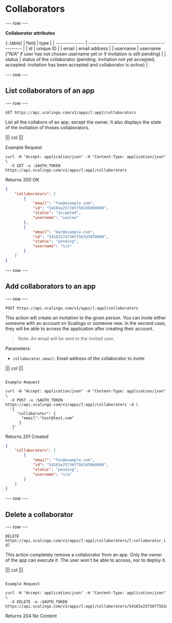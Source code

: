 # Collaborators

--- row ---

**Collaborator attributes**

{:.table}
| field          | type                                          |
| -------------- | --------------------------------------------- |
| id             | unique ID                                     |
| email          | email address                                 |
| username       | username ("N/A" if user has not chosen username yet or if invitation is still pending)  |
| status         | status of the collaborator (pending: invitation not yet accepted, accepted: invitation has been accepted and collaborator is *active*) |

--- row ---

## List collaborators of an app

--- row ---

`GET https://api.scalingo.com/v1/apps/[:app]/collaborators`

List all the collabors of an app, except the owner. It also displays
the state of the invitation of thoses collaborators.

||| col |||

Example Request

```shell
curl -H "Accept: application/json" -H "Content-Type: application/json" \
  -X GET -u :$AUTH_TOKEN https://api.scalingo.com/v1/apps/[:app]/collaborators
```

Returns 200 OK

```json
{
    "collaborators": [
        {
            "email": "foo@example.com",
            "id": "54101e25736f7563d5060000",
            "status": "accepted",
            "username": "soulou"
        },
        {
            "email": "bar@example.com",
            "id": "54102274736f7563d5070000",
            "status": "pending",
            "username": "n/a"
        }
    ]
}
```

--- row ---

## Add collaborators to an app

--- row ---

`POST https://api.scalingo.com/v1/apps/[:app]/collaborators`

This action will create an invitation to the given person. You can invite
either someone with an account on Scalingo or someone new. In the second case,
they will be able to access the application after creating their account.

> Note: An email will be sent to the invited user.

Parameters:

* `collaborator.email`: Email address of the collaborator to invite

||| col |||

```shell

Example Request

curl -H "Accept: application/json" -H "Content-Type: application/json" \
  -X POST -u :$AUTH_TOKEN https://api.scalingo.com/v1/apps/[:app]/collaborators -d \
  '{
     "collaborator": {
       "email":"test@test.com"
      }
   }' 
```

Returns 201 Created

```json
{
    "collaborators": [
        {
            "email": "foo@example.com",
            "id": "54101e25736f7563d5060000",
            "status": "pending",
            "username": "n/a"
        }
    ]
}
```

--- row ---

## Delete a collaborator

--- row ---

`DELETE https://api.scalingo.com/v1/apps/[:app]/collaborators/[:collaborator_id]`

This action completely remove a collaborator from an app. Only the owner of the
app can execute it. The user won't be able to access, nor to deploy it.

||| col |||

```shell

Example Request

curl -H "Accept: application/json" -H "Content-Type: application/json" \
  -X DELETE -u :$AUTH_TOKEN https://api.scalingo.com/v1/apps/[:app]/collaborators/54101e25736f7563d5060000
```

Returns 204 No Content
